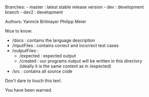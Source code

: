 Branches:
    - master  : latest stable release version
    - dev     : development branch
    - dev2    : development 

Authors:
    Yannick Brilmayer
    Philipp Meier

Nice to know:

- /docs             : contains the language description 
- /inputFiles       : contains correct and incorrect test cases
- /outputFiles      :
    -  /expected    : expected output 
    -  /created     : our programs output will be written in this directory (ideally it is the same content as in /expected)
- /src              : contains all source code


Don't dare to touch this text.

You have been warned.
